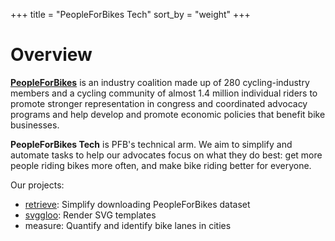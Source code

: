 +++
title = "PeopleForBikes Tech"
sort_by = "weight"
+++

# Overview

**[PeopleForBikes](https://www.peopleforbikes.org/)** is an industry coalition
made up of 280 cycling-industry members and a cycling community of almost 1.4
million individual riders to promote stronger representation in congress and
coordinated advocacy programs and help develop and promote economic policies
that benefit bike businesses.

**PeopleForBikes Tech** is PFB's technical arm. We aim to
simplify and automate tasks to help our advocates focus on what they do best:
get more people riding bikes more often, and make bike riding better for
everyone.

Our projects:

- [retrieve](https://github.com/PeopleForBikes/retrieve): Simplify downloading
  PeopleForBikes dataset
- [svggloo](https://github.com/PeopleForBikes/svggloo): Render SVG templates
- measure: Quantify and identify bike lanes in cities
